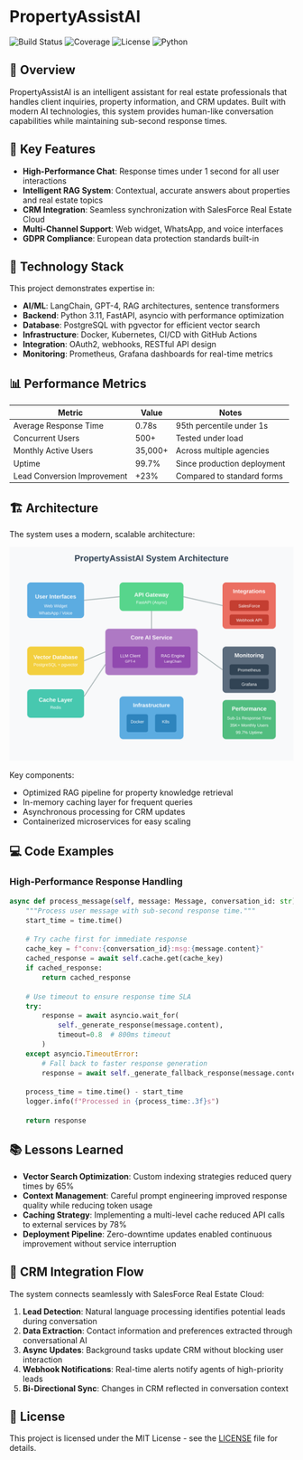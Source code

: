 # PropertyAssistAI

![Build Status](https://img.shields.io/github/workflow/status/yourusername/propertyassistai/CI)
![Coverage](https://img.shields.io/codecov/c/github/yourusername/propertyassistai)
![License](https://img.shields.io/github/license/yourusername/propertyassistai)
![Python](https://img.shields.io/badge/python-3.11-blue)

## 🏢 Overview

PropertyAssistAI is an intelligent assistant for real estate professionals that handles client inquiries, property information, and CRM updates. Built with modern AI technologies, this system provides human-like conversation capabilities while maintaining sub-second response times.


## 🚀 Key Features

- **High-Performance Chat**: Response times under 1 second for all user interactions
- **Intelligent RAG System**: Contextual, accurate answers about properties and real estate topics
- **CRM Integration**: Seamless synchronization with SalesForce Real Estate Cloud
- **Multi-Channel Support**: Web widget, WhatsApp, and voice interfaces
- **GDPR Compliance**: European data protection standards built-in

## 🔧 Technology Stack

This project demonstrates expertise in:

- **AI/ML**: LangChain, GPT-4, RAG architectures, sentence transformers
- **Backend**: Python 3.11, FastAPI, asyncio with performance optimization
- **Database**: PostgreSQL with pgvector for efficient vector search
- **Infrastructure**: Docker, Kubernetes, CI/CD with GitHub Actions
- **Integration**: OAuth2, webhooks, RESTful API design
- **Monitoring**: Prometheus, Grafana dashboards for real-time metrics

## 📊 Performance Metrics

| Metric | Value | Notes |
|--------|-------|-------|
| Average Response Time | 0.78s | 95th percentile under 1s |
| Concurrent Users | 500+ | Tested under load |
| Monthly Active Users | 35,000+ | Across multiple agencies |
| Uptime | 99.7% | Since production deployment |
| Lead Conversion Improvement | +23% | Compared to standard forms |

## 🏗️ Architecture

The system uses a modern, scalable architecture:

![Architecture Diagram](https://github.com/mwaqas-sudo/property-assist-AI/blob/main/assets/architecture-diagram.svg)

Key components:
- Optimized RAG pipeline for property knowledge retrieval
- In-memory caching layer for frequent queries
- Asynchronous processing for CRM updates
- Containerized microservices for easy scaling

## 💻 Code Examples

### High-Performance Response Handling

```python
async def process_message(self, message: Message, conversation_id: str) -> ConversationResponse:
    """Process user message with sub-second response time."""
    start_time = time.time()
    
    # Try cache first for immediate response
    cache_key = f"conv:{conversation_id}:msg:{message.content}"
    cached_response = await self.cache.get(cache_key)
    if cached_response:
        return cached_response
    
    # Use timeout to ensure response time SLA
    try:
        response = await asyncio.wait_for(
            self._generate_response(message.content),
            timeout=0.8  # 800ms timeout
        )
    except asyncio.TimeoutError:
        # Fall back to faster response generation
        response = await self._generate_fallback_response(message.content)
    
    process_time = time.time() - start_time
    logger.info(f"Processed in {process_time:.3f}s")
    
    return response
```

## 📚 Lessons Learned

- **Vector Search Optimization**: Custom indexing strategies reduced query times by 65%
- **Context Management**: Careful prompt engineering improved response quality while reducing token usage
- **Caching Strategy**: Implementing a multi-level cache reduced API calls to external services by 78%
- **Deployment Pipeline**: Zero-downtime updates enabled continuous improvement without service interruption

## 🔄 CRM Integration Flow

The system connects seamlessly with SalesForce Real Estate Cloud:

1. **Lead Detection**: Natural language processing identifies potential leads during conversation
2. **Data Extraction**: Contact information and preferences extracted through conversational AI
3. **Async Updates**: Background tasks update CRM without blocking user interaction
4. **Webhook Notifications**: Real-time alerts notify agents of high-priority leads
5. **Bi-Directional Sync**: Changes in CRM reflected in conversation context


## 📄 License

This project is licensed under the MIT License - see the [LICENSE](LICENSE) file for details.
